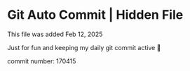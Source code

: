 # Git Auto Commit | Hidden File

This file was added Feb 12, 2025

Just for fun and keeping my daily git commit active 🤪

commit number: 170415
